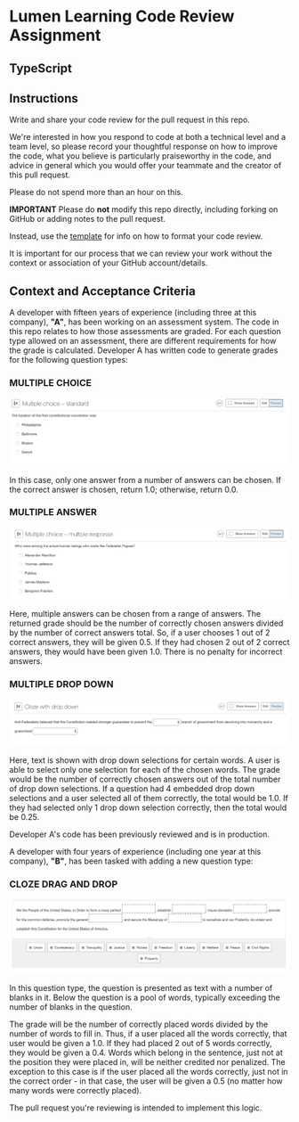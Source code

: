 # Lumen Learning Code Review Assignment
## TypeScript

## Instructions
Write and share your code review for the pull request in this repo.

We're interested in how you respond to code at both a technical level and a team level, so please record your thoughtful response on how to improve the code, what you believe is particularly praiseworthy in the code, and advice in general which you would offer your teammate and the creator of this pull request.

Please do not spend more than an hour on this.

**IMPORTANT**
Please do **not** modify this repo directly, including forking on GitHub or adding notes to the pull request.

Instead, use the [template](review.md) for info on how to format your code review.

It is important for our process that we can review your work without the context or association of your GitHub account/details.

## Context and Acceptance Criteria

A developer with fifteen years of experience (including three at this company), **"A"**, has been working on an assessment system. The code in this repo relates to how those assessments are graded. For each question type allowed on an assessment, there are different requirements for how the grade is calculated. Developer A has written code to generate grades for the following question types:

### MULTIPLE CHOICE

![Multiple Choice questions are represented as radio buttons, where only one answer can be selected.](images/MultipleChoice.png)

In this case, only one answer from a number of answers can be chosen. If the correct answer is chosen, return 1.0; otherwise, return 0.0.

### MULTIPLE ANSWER

![Multiple Answer questions are represented as check boxes, where mulitple answers can be selected.](images/MultipleAnswer.png)

Here, multiple answers can be chosen from a range of answers. The returned grade should be the number of correctly chosen answers divided by the number of correct answers total. So, if a user chooses 1 out of 2 correct answers, they will be given 0.5. If they had chosen 2 out of 2 correct answers, they would have been given 1.0. There is no penalty for incorrect answers.

### MULTIPLE DROP DOWN

![Multiple Drop Down questions are represented as text with embedded drop down controls, where the selected choice of the drop down completes the text.](images/MultipleDragAndDrop.png)

Here, text is shown with drop down selections for certain words. A user is able to select only one selection for each of the chosen words. The grade would be the number of correctly chosen answers out of the total number of drop down selections. If a question had 4 embedded drop down selections and a user selected all of them correctly, the total would be 1.0. If they had selected only 1 drop down selection correctly, then the total would be 0.25.

Developer A's code has been previously reviewed and is in production.

A developer with four years of experience (including one year at this company), **"B"**, has been tasked with adding a new question type:

### CLOZE DRAG AND DROP

![Cloze Drag and Drop questions are represented as text with empty targets where words need to be filled in. Below are a pool of words which can be moved to fill in the targets in the text and complete sentences.](images/ClozeDragAndDrop.png)

In this question type, the question is presented as text with a number of blanks in it. Below the question is a pool of words, typically exceeding the number of blanks in the question.

The grade will be the number of correctly placed words divided by the number of words to fill in. Thus, if a user placed all the words correctly, that user would be given a 1.0. If they had placed 2 out of 5 words correctly, they would be given a 0.4. Words which belong in the sentence, just not at the position they were placed in, will be neither credited nor penalized. The exception to this case is if the user placed all the words correctly, just not in the correct order - in that case, the user will be given a 0.5 (no matter how many words were correctly placed).

The pull request you're reviewing is intended to implement this logic.
